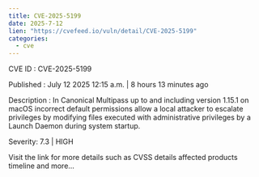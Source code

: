 ```yaml
--- 
title: CVE-2025-5199
date: 2025-7-12
lien: "https://cvefeed.io/vuln/detail/CVE-2025-5199"
categories:
  - cve
---
```


CVE ID : CVE-2025-5199

Published :  July 12
2025
12:15 a.m. | 8 hours
13 minutes ago

Description : In Canonical Multipass up to and including version 1.15.1 on macOS
incorrect default permissions allow a local attacker to escalate privileges by modifying files executed with administrative privileges by a Launch Daemon during system startup.

Severity: 7.3 | HIGH

Visit the link for more details
such as CVSS details
affected products
timeline
and more...
